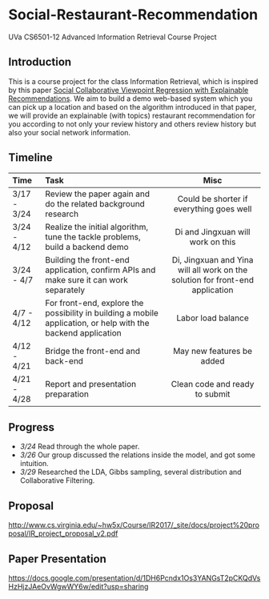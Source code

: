 # Social-Restaurant-Recommendation
UVa CS6501-12 Advanced Information Retrieval Course Project

## Introduction

This is a course project for the class Information Retrieval, which is inspired by this paper [Social Collaborative Viewpoint Regression with Explainable Recommendations](https://pdfs.semanticscholar.org/1e7d/7f76b3a7b494122f40c22487e60a51a2d1be.pdf). We aim to build a demo web-based system which you can pick up a location and based on the algorithm introduced in that paper, we will provide an explainable (with topics) restaurant recommendation for you according to not only your review history and others review history but also your social network information.

## Timeline

| Time      |     Task |   Misc   |
| :-------- | :--------| :------: |
| 3/17 - 3/24    | Review the paper again and do the related background research |  Could be shorter if everything goes well  |
| 3/24 - 4/12 | Realize the initial algorithm, tune the tackle problems, build a backend demo | Di and Jingxuan will work on this |
| 3/24 - 4/7 | Building the front-end application, confirm APIs and make sure it can work separately | Di, Jingxuan and Yina will all work on the solution for front-end application |
| 4/7 - 4/12 | For front-end, explore the possibility in building a mobile application, or help with the backend application | Labor load balance |
| 4/12 - 4/21 | Bridge the front-end and back-end | May new features be added |
| 4/21 - 4/28 | Report and presentation preparation | Clean code and ready to submit |

## Progress

- *3/24* Read through the whole paper.
- *3/26* Our group discussed the relations inside the model, and got some intuition.
- *3/29* Researched the LDA, Gibbs sampling, several distribution and Collaborative Filtering.

## Proposal

http://www.cs.virginia.edu/~hw5x/Course/IR2017/_site/docs/project%20proposal/IR_project_proposal_v2.pdf

## Paper Presentation

https://docs.google.com/presentation/d/1DH6Pcndx1Os3YANGsT2pCKQdVsHzHjzJAeOvWgwWY6w/edit?usp=sharing
